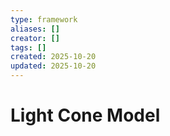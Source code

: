 ```yaml
---
type: framework
aliases: []
creator: []
tags: []
created: 2025-10-20
updated: 2025-10-20
---
```


# Light Cone Model



